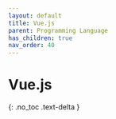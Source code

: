 ```yaml
---
layout: default
title: Vue.js
parent: Programming Language
has_children: true
nav_order: 40
---
```


# Vue.js

{: .no_toc .text-delta }